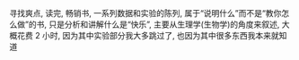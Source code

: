 寻找爽点, 读完, 畅销书, 一系列数据和实验的陈列, 属于“说明什么”而不是“教你怎么做”的书, 只是分析和讲解什么是“快乐”, 主要从生理学(生物学)的角度来叙述, 大概花费 2 小时, 因为其中实验部分我大多跳过了, 也因为其中很多东西我本来就知道
